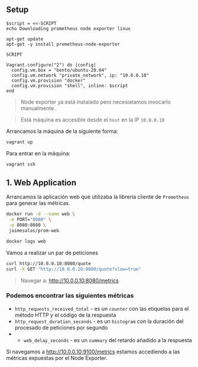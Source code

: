 ## Setup

```Vagrantfile
$script = <<-SCRIPT
echo Downloading prometheus node exporter linux

apt-get update
apt-get -y install prometheus-node-exporter

SCRIPT

Vagrant.configure("2") do |config|
  config.vm.box = "bento/ubuntu-20.04"
  config.vm.network "private_network", ip: "10.0.0.10"
  config.vm.provision "docker"
  config.vm.provision "shell", inline: $script
end
```

> Node exporter ya está instalado pero necesiatamos invocarlo manualmente.

> Está máquina es accesible desde el `host` en la IP `10.0.0.10`

Arrancamos la máquina de la siguiente forma:

```bash
vagrant up
```

Para entrar en la máquina:

```bash
vagrant ssh
```

## 1. Web Application

Arrancamos la aplicación web que utilizaba la librería cliente de `Prometheus` para generar las métricas.

```bash
docker run -d --name web \
 -e PORT="8080" \
 -p 8080:8080 \
 jaimesalas/prom-web

docker logs web
```

Vamos a realizar un par de peticiones

```bash
curl http://10.0.0.10:8080/quote
curl -X GET "http://10.0.0.10:8080/quote?slow=true"
```

> Navegar a: http://10.0.0.10:8080/metrics

### Podemos encontrar las siguientes métricas

- `http_requests_received_total` - es un `counter` con las etiquetas para el método HTTP y el código de la respuesta
- `http_request_duration_seconds` - es un `histogram` con la duración del procesado de peticiones por segundo
- - `web_delay_seconds` - es un `summary` del retardo añadido a la respuesta

Si navegamos a http://10.0.0.10:9100/metrics estamos accediendo a las métricas expuestas por el Node Exporter.

